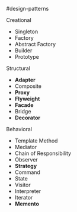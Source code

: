 #design-patterns

Creational

- Singleton
- Factory
- Abstract Factory
- Builder
- Prototype

Structural

- **Adapter**
- Composite
- **Proxy**
- **Flyweight**
- **Facade**
- Bridge
- **Decorator**

Behavioral

- Template Method
- Mediator
- Chain of Responsibility
- Observer
- **Strategy**
- Command
- State
- Visitor
- Interpreter
- Iterator
- **Memento**

